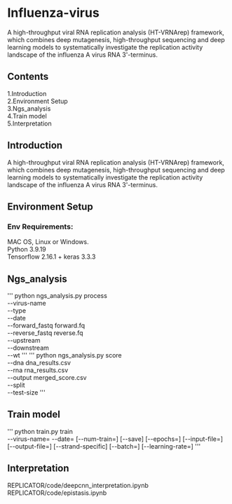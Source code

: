 # Influenza-virus
A high-throughput viral RNA replication analysis (HT-VRNArep) framework, which combines deep mutagenesis, high-throughput sequencing and deep learning models to systematically investigate the replication activity landscape of the influenza A virus RNA 3'-terminus.
## Contents
1.Introduction  
2.Environment Setup  
3.Ngs_analysis  
4.Train model  
5.Interpretation  
## Introduction
A high-throughput viral RNA replication analysis (HT-VRNArep) framework, which combines deep mutagenesis, high-throughput sequencing and deep learning models to systematically investigate the replication activity landscape of the influenza A virus RNA 3'-terminus.
## Environment Setup
### Env Requirements:
MAC OS, Linux or Windows.   
Python 3.9.19  
Tensorflow 2.16.1 + keras 3.3.3  
## Ngs_analysis
'''
python ngs_analysis.py process \
  --virus-name <str> \
  --type <str> \
  --date <str> \
  --forward_fastq forward.fq \
  --reverse_fastq reverse.fq \
  --upstream <str> \
  --downstream <str> \
  --wt <str>
'''
'''
python ngs_analysis.py score \
  --dna dna_results.csv \
  --rna rna_results.csv \
  --output merged_score.csv \
  --split \
  --test-size <float>
'''
## Train model
'''
python train.py <model> train  
  --virus-name=<str> 
  --date=<str> 
  [--num-train=<int>] 
  [--save] 
  [--epochs=<int>] 
  [--input-file=<str>] 
  [--output-file=<str>] 
  [--strand-specific] 
  [--batch=<int>]
  [--learning-rate=<float>]
'''
## Interpretation
  REPLICATOR/code/deepcnn_interpretation.ipynb  
  REPLICATOR/code/epistasis.ipynb  
